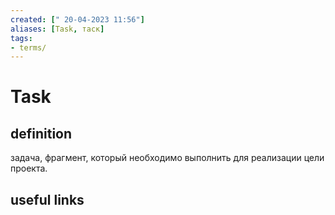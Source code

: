 ```yaml
---
created: [" 20-04-2023 11:56"]
aliases: [Task, таск]
tags:
- terms/
---
```


# Task

## definition

задача, фрагмент, который необходимо выполнить для реализации цели проекта.

## useful links
